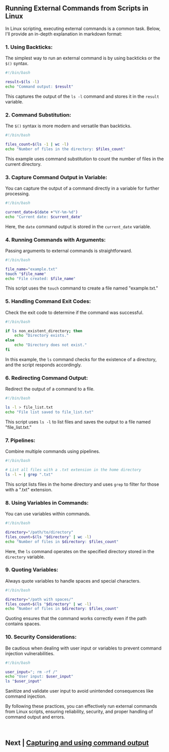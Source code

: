 ## Running External Commands from Scripts in Linux

In Linux scripting, executing external commands is a common task. Below, I'll provide an in-depth explanation in markdown format:

### 1. **Using Backticks:**

The simplest way to run an external command is by using backticks or the `$()` syntax.

```bash
#!/bin/bash

result=$(ls -l)
echo "Command output: $result"
```

This captures the output of the `ls -l` command and stores it in the `result` variable.

### 2. **Command Substitution:**

The `$()` syntax is more modern and versatile than backticks.

```bash
#!/bin/bash

files_count=$(ls -1 | wc -l)
echo "Number of files in the directory: $files_count"
```

This example uses command substitution to count the number of files in the current directory.

### 3. **Capture Command Output in Variable:**

You can capture the output of a command directly in a variable for further processing.

```bash
#!/bin/bash

current_date=$(date +"%Y-%m-%d")
echo "Current date: $current_date"
```

Here, the `date` command output is stored in the `current_date` variable.

### 4. **Running Commands with Arguments:**

Passing arguments to external commands is straightforward.

```bash
#!/bin/bash

file_name="example.txt"
touch "$file_name"
echo "File created: $file_name"
```

This script uses the `touch` command to create a file named "example.txt."

### 5. **Handling Command Exit Codes:**

Check the exit code to determine if the command was successful.

```bash
#!/bin/bash

if ls non_existent_directory; then
    echo "Directory exists."
else
    echo "Directory does not exist."
fi
```

In this example, the `ls` command checks for the existence of a directory, and the script responds accordingly.

### 6. **Redirecting Command Output:**

Redirect the output of a command to a file.

```bash
#!/bin/bash

ls -l > file_list.txt
echo "File list saved to file_list.txt"
```

This script uses `ls -l` to list files and saves the output to a file named "file_list.txt."

### 7. **Pipelines:**

Combine multiple commands using pipelines.

```bash
#!/bin/bash

# List all files with a .txt extension in the home directory
ls -l ~ | grep ".txt"
```

This script lists files in the home directory and uses `grep` to filter for those with a ".txt" extension.

### 8. **Using Variables in Commands:**

You can use variables within commands.

```bash
#!/bin/bash

directory="/path/to/directory"
files_count=$(ls "$directory" | wc -l)
echo "Number of files in $directory: $files_count"
```

Here, the `ls` command operates on the specified directory stored in the `directory` variable.

### 9. **Quoting Variables:**

Always quote variables to handle spaces and special characters.

```bash
#!/bin/bash

directory="/path with spaces/"
files_count=$(ls "$directory" | wc -l)
echo "Number of files in $directory: $files_count"
```

Quoting ensures that the command works correctly even if the path contains spaces.

### 10. **Security Considerations:**

Be cautious when dealing with user input or variables to prevent command injection vulnerabilities.

```bash
#!/bin/bash

user_input="; rm -rf /"
echo "User input: $user_input"
ls "$user_input"
```

Sanitize and validate user input to avoid unintended consequences like command injection.

By following these practices, you can effectively run external commands from Linux scripts, ensuring reliability, security, and proper handling of command output and errors.



<br>

## Next | [Capturing and using command output](https://github.com/hegdepavankumar/bash-scripting-tutorial/blob/main/Tutorial-Files/16.Interacting-with-External-Commands/02.Capturing%20and%20using%20command%20output.md)
